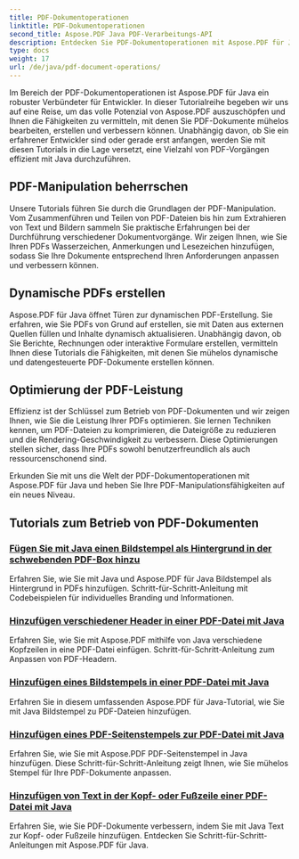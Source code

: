 ```yaml
---
title: PDF-Dokumentoperationen
linktitle: PDF-Dokumentoperationen
second_title: Aspose.PDF Java PDF-Verarbeitungs-API
description: Entdecken Sie PDF-Dokumentoperationen mit Aspose.PDF für Java. Erfahren Sie, wie Sie PDFs nahtlos in Java bearbeiten, erstellen und verbessern.
type: docs
weight: 17
url: /de/java/pdf-document-operations/
---
```


Im Bereich der PDF-Dokumentoperationen ist Aspose.PDF für Java ein robuster Verbündeter für Entwickler. In dieser Tutorialreihe begeben wir uns auf eine Reise, um das volle Potenzial von Aspose.PDF auszuschöpfen und Ihnen die Fähigkeiten zu vermitteln, mit denen Sie PDF-Dokumente mühelos bearbeiten, erstellen und verbessern können. Unabhängig davon, ob Sie ein erfahrener Entwickler sind oder gerade erst anfangen, werden Sie mit diesen Tutorials in die Lage versetzt, eine Vielzahl von PDF-Vorgängen effizient mit Java durchzuführen.

## PDF-Manipulation beherrschen

Unsere Tutorials führen Sie durch die Grundlagen der PDF-Manipulation. Vom Zusammenführen und Teilen von PDF-Dateien bis hin zum Extrahieren von Text und Bildern sammeln Sie praktische Erfahrungen bei der Durchführung verschiedener Dokumentvorgänge. Wir zeigen Ihnen, wie Sie Ihren PDFs Wasserzeichen, Anmerkungen und Lesezeichen hinzufügen, sodass Sie Ihre Dokumente entsprechend Ihren Anforderungen anpassen und verbessern können.

## Dynamische PDFs erstellen

Aspose.PDF für Java öffnet Türen zur dynamischen PDF-Erstellung. Sie erfahren, wie Sie PDFs von Grund auf erstellen, sie mit Daten aus externen Quellen füllen und Inhalte dynamisch aktualisieren. Unabhängig davon, ob Sie Berichte, Rechnungen oder interaktive Formulare erstellen, vermitteln Ihnen diese Tutorials die Fähigkeiten, mit denen Sie mühelos dynamische und datengesteuerte PDF-Dokumente erstellen können.

## Optimierung der PDF-Leistung

Effizienz ist der Schlüssel zum Betrieb von PDF-Dokumenten und wir zeigen Ihnen, wie Sie die Leistung Ihrer PDFs optimieren. Sie lernen Techniken kennen, um PDF-Dateien zu komprimieren, die Dateigröße zu reduzieren und die Rendering-Geschwindigkeit zu verbessern. Diese Optimierungen stellen sicher, dass Ihre PDFs sowohl benutzerfreundlich als auch ressourcenschonend sind.

Erkunden Sie mit uns die Welt der PDF-Dokumentoperationen mit Aspose.PDF für Java und heben Sie Ihre PDF-Manipulationsfähigkeiten auf ein neues Niveau.

## Tutorials zum Betrieb von PDF-Dokumenten
### [Fügen Sie mit Java einen Bildstempel als Hintergrund in der schwebenden PDF-Box hinzu](./add-image-stamp-as-background-in-floating-box-of-pdf-using-java/)
Erfahren Sie, wie Sie mit Java und Aspose.PDF für Java Bildstempel als Hintergrund in PDFs hinzufügen. Schritt-für-Schritt-Anleitung mit Codebeispielen für individuelles Branding und Informationen.
### [Hinzufügen verschiedener Header in einer PDF-Datei mit Java](./adding-different-headers-in-one-pdf-file-using-java/)
Erfahren Sie, wie Sie mit Aspose.PDF mithilfe von Java verschiedene Kopfzeilen in eine PDF-Datei einfügen. Schritt-für-Schritt-Anleitung zum Anpassen von PDF-Headern.
### [Hinzufügen eines Bildstempels in einer PDF-Datei mit Java](./adding-image-stamp-in-pdf-file-using-java/)
Erfahren Sie in diesem umfassenden Aspose.PDF für Java-Tutorial, wie Sie mit Java Bildstempel zu PDF-Dateien hinzufügen.
### [Hinzufügen eines PDF-Seitenstempels zur PDF-Datei mit Java](./adding-pdf-page-stamp-in-pdf-file-using-java/)
Erfahren Sie, wie Sie mit Aspose.PDF PDF-Seitenstempel in Java hinzufügen. Diese Schritt-für-Schritt-Anleitung zeigt Ihnen, wie Sie mühelos Stempel für Ihre PDF-Dokumente anpassen.
### [Hinzufügen von Text in der Kopf- oder Fußzeile einer PDF-Datei mit Java](./adding-text-in-header-or-footer-of-pdf-file-using-java/)
Erfahren Sie, wie Sie PDF-Dokumente verbessern, indem Sie mit Java Text zur Kopf- oder Fußzeile hinzufügen. Entdecken Sie Schritt-für-Schritt-Anleitungen mit Aspose.PDF für Java.